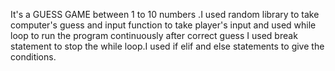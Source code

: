 It's a GUESS GAME between 1 to 10 numbers .I used random library to take computer's guess and input function to take player's input and used while loop to run the program continuously after correct guess I used break statement to stop the while loop.I used if elif and else statements to give the conditions.
